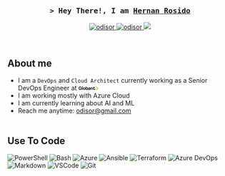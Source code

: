 <!-- Intro  -->
<h3 align="center">
        <samp>&gt; Hey There!, I am
                <b><a target="_blank" href="https://linkedin.com/in/hernanrosido">Hernan Rosido</a></b>
        </samp>
</h3>

<p align="center">
 <a href="https://www.odisor.tech" target="blank">
  <img src="https://img.shields.io/badge/Website-DC143C?style=for-the-badge&logo=medium&logoColor=white" alt="odisor" />
 </a>
 <a href="https://linkedin.com/in/hernanrosido" target="_blank">
  <img src="https://img.shields.io/badge/LinkedIn-0077B5?style=for-the-badge&logo=linkedin&logoColor=white" alt="odisor"/>
 </a>
 <!--a href="https://dev.to/odisor" target="_blank">
  <img src="https://img.shields.io/badge/dev.to-0A0A0A?style=for-the-badge&logo=dev.to&logoColor=white" alt="odisor" />
 </a-->
 <a href="https://twitter.com/odisor" target="_blank">
  <img src="https://img.shields.io/badge/Twitter-1DA1F2?style=for-the-badge&logo=twitter&logoColor=white" />
 </a>
 <!--a href="https://youtube.com/channel/UCtfN-qWwLskhz2Y_dzxC69Q" target="_blank">
  <img src="https://img.shields.io/badge/YouTube-FF0000?&style=for-the-badge&logo=YouTube&logoColor=white" alt="odisor"  />
  </a--> 
</p>
<br />



## About me
 - I am a `DevOps` and `Cloud Architect` currently working as a Senior DevOps Engineer at <img src="globant-logo-dark.svg" alt="Alt text" style="width:11%; height:auto;"> 
 - I am working mostly with Azure Cloud
 - I am currently learning about AI and ML
 - Reach me anytime: odisor@gmail.com<br/><br/>



## Use To Code
![PowerShell](https://img.shields.io/badge/PowerShell-1A1A1A?style=for-the-badge&logo=PowerShell&logoColor=white)
![Bash](https://img.shields.io/badge/Bash-4EAA25?style=for-the-badge&logo=GNU%20Bash&logoColor=white)
![Azure](https://img.shields.io/badge/ARM%20Templates-0089D6?style=for-the-badge&logo=Microsoft%20Azure&logoColor=white)
![Ansible](https://img.shields.io/badge/Ansible-FF0000?style=for-the-badge&logo=Ansible&logoColor=white)
![Terraform](https://img.shields.io/badge/Terraform-623CE4?style=for-the-badge&logo=Terraform&logoColor=white)
![Azure DevOps](https://img.shields.io/badge/Azure%20Pipelines-2560E0?style=for-the-badge&logo=Azure%20Pipelines&logoColor=white)
![Markdown](https://img.shields.io/badge/Markdown-000000?style=for-the-badge&logo=markdown&logoColor=white)
![VSCode](https://img.shields.io/badge/Visual_Studio-0078d7?style=for-the-badge&logo=visual%20studio&logoColor=white)
![Git](https://img.shields.io/badge/Git-F05032?style=for-the-badge&logo=git&logoColor=white)



